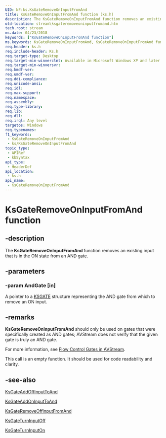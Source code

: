 ```yaml
---
UID: NF:ks.KsGateRemoveOnInputFromAnd
title: KsGateRemoveOnInputFromAnd function (ks.h)
description: The KsGateRemoveOnInputFromAnd function removes an existing input that is in the ON state from an AND gate.
old-location: stream\ksgateremoveoninputfromand.htm
tech.root: stream
ms.date: 04/23/2018
keywords: ["KsGateRemoveOnInputFromAnd function"]
ms.keywords: KsGateRemoveOnInputFromAnd, KsGateRemoveOnInputFromAnd function [Streaming Media Devices], avfunc_216ba85c-20fe-4160-a76f-53cab6693641.xml, ks/KsGateRemoveOnInputFromAnd, stream.ksgateremoveoninputfromand
req.header: ks.h
req.include-header: Ks.h
req.target-type: Desktop
req.target-min-winverclnt: Available in Microsoft Windows XP and later operating systems and DirectX 8.0 and later DirectX versions.
req.target-min-winversvr: 
req.kmdf-ver: 
req.umdf-ver: 
req.ddi-compliance: 
req.unicode-ansi: 
req.idl: 
req.max-support: 
req.namespace: 
req.assembly: 
req.type-library: 
req.lib: 
req.dll: 
req.irql: Any level
targetos: Windows
req.typenames: 
f1_keywords:
 - KsGateRemoveOnInputFromAnd
 - ks/KsGateRemoveOnInputFromAnd
topic_type:
 - APIRef
 - kbSyntax
api_type:
 - HeaderDef
api_location:
 - ks.h
api_name:
 - KsGateRemoveOnInputFromAnd
---
```


# KsGateRemoveOnInputFromAnd function


## -description

The<b> KsGateRemoveOnInputFromAnd </b>function removes an existing input that is in the ON state from an AND gate.

## -parameters

### -param AndGate [in]


A pointer to a <a href="/windows-hardware/drivers/ddi/ks/ns-ks-_ksgate">KSGATE</a> structure representing the AND gate from which to remove an ON input.

## -remarks

<b>KsGateRemoveOnInputFromAnd</b> should only be used on gates that were specifically created as AND gates; AVStream does not verify that the given gate is truly an AND gate.

For more information, see <a href="/windows-hardware/drivers/stream/flow-control-gates-in-avstream">Flow Control Gates in AVStream</a>.

This call is an empty function. It should be used for code readability and clarity.

## -see-also

<a href="/windows-hardware/drivers/ddi/ks/nf-ks-ksgateaddoffinputtoand">KsGateAddOffInputToAnd</a>



<a href="/windows-hardware/drivers/ddi/ks/nf-ks-ksgateaddoninputtoand">KsGateAddOnInputToAnd</a>



<a href="/windows-hardware/drivers/ddi/ks/nf-ks-ksgateremoveoffinputfromand">KsGateRemoveOffInputFromAnd</a>



<a href="/windows-hardware/drivers/ddi/ks/nf-ks-ksgateturninputoff">KsGateTurnInputOff</a>



<a href="/windows-hardware/drivers/ddi/ks/nf-ks-ksgateturninputon">KsGateTurnInputOn</a>
